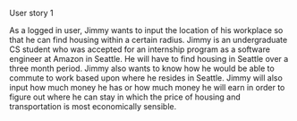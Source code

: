 User story 1

As a logged in user, Jimmy wants to input the location of his workplace so that he can find housing within a certain radius. Jimmy is an undergraduate CS student who was accepted for an internship program as a software engineer at Amazon in Seattle. He will have to find housing in Seattle over a three month period. Jimmy also wants to know how he would be able to commute to work based upon where he resides in Seattle. Jimmy will also input how much money he has or how much money he will earn in order to figure out where he can stay in which the price of housing and transportation is most economically sensible.
